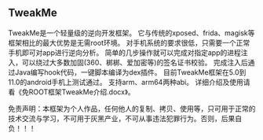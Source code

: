## TweakMe

TweakMe是一个轻量级的逆向开发框架。
它与传统的xposed、frida、magisk等框架相比的最大优势是无需root环境。
对手机系统的要求很低，只需要一个正常手机即可对app进行逆向分析。
简单的几步操作就可以完成对指定app的进程注入，可以绕过大多数加固(360、梆梆、爱加密等)的签名证书校验。
完成注入后通过Java编写hook代码，一键脚本编译为dex插件。
目前TweakMe框架在5.0到11.0的android手机上测试通过。
支持arm、arm64两种abi。
详细介绍及使用请看《免ROOT框架TweakMe介绍.docx》。



免责声明：本框架为个人作品，任何他人的复制、拷贝、使用等，只可用于正常的技术交流与学习，不可用于灰黑产业，不可从事违法犯罪行为。否则，后果自负！！！


